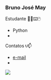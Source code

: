 ### **Bruno José May**
Estudante 👨‍🎓⌨️🖱️
- Python
- 

Contatos 📞📫
- [e-mail](brunojsm0509@gmail.com)
- 

![](https://media.tenor.com/yOwKX_hMp6cAAAAd/hackerman-rami-malek.gif)

